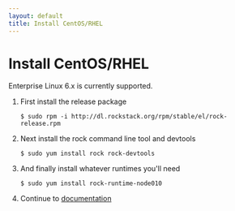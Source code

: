 ```yaml
---
layout: default
title: Install CentOS/RHEL
---
```


# Install CentOS/RHEL

Enterprise Linux 6.x is currently supported.

 1. First install the release package

    ``` console
    $ sudo rpm -i http://dl.rockstack.org/rpm/stable/el/rock-release.rpm
    ```

 1. Next install the rock command line tool and devtools

    ``` console
    $ sudo yum install rock rock-devtools
    ```

 1. And finally install whatever runtimes you'll need

    ``` console
    $ sudo yum install rock-runtime-node010
    ```

 1. Continue to [documentation](/docs/)
